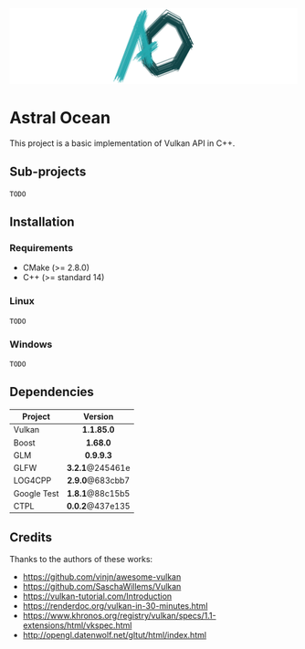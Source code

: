 ![Project logo](https://raw.githubusercontent.com/Thurstag/astral-ocean/res/images/logo/logo(banner).png)

# Astral Ocean
This project is a basic implementation of Vulkan API in C++.

## Sub-projects

```
TODO
```

## Installation

### Requirements

* CMake (>= 2.8.0)
* C++ (>= standard 14)

### Linux

```
TODO
```

### Windows

```
TODO
```

## Dependencies

| Project     |      Version      |
| ----------- | :---------------: |
| Vulkan      |   **1.1.85.0**    |
| Boost       |    **1.68.0**     |
| GLM         |    **0.9.9.3**    |
| GLFW        | **3.2.1**@245461e |
| LOG4CPP     | **2.9.0**@683cbb7 |
| Google Test | **1.8.1**@88c15b5 |
| CTPL        | **0.0.2**@437e135 |

## Credits

Thanks to the authors of these works:

* https://github.com/vinjn/awesome-vulkan
* https://github.com/SaschaWillems/Vulkan
* https://vulkan-tutorial.com/Introduction
* https://renderdoc.org/vulkan-in-30-minutes.html
* https://www.khronos.org/registry/vulkan/specs/1.1-extensions/html/vkspec.html
* http://opengl.datenwolf.net/gltut/html/index.html
